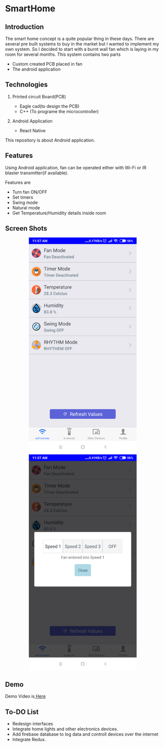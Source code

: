 # SmartHome

## Introduction 
The smart home concept is a quite popular thing in these days. There are several pre built systems to buy in the market but I wanted to implement my own system. So I decided to start with a burnt wall fan which is laying in my room for several months.
This system contains two parts
  * Custom created PCB placed in fan
  * The android application

## Technologies
1. Printed circuit Board(PCB)
    * Eagle cad(to design the PCB)
    * C++ (To programe the microcontroller)
    
2. Android Application
    * React Native 
    
This repository is about Android application.

## Features
Using Android application, fan can be operated either with Wi-Fi or IR blaster transmitter(if available).

Features are
* Turn fan ON/OFF
* Set timers
* Swing mode
* Natural mode
* Get Temperature/Humidity details inside room

## Screen Shots
<p align="center">
  <img src="./screenShots/1.png" width="350" title="hover text">
  <img src="./screenShots/2.png" width="350" alt="accessibility text">
</p>

## Demo

Demo Video is[ Here](https://drive.google.com/open?id=1-OE119SbUDRViZNdhZerIEEUaRyvhNer)

## To-DO List

* Redesign interfaces
* Integrate home lights and other electronics devices.
* Add firebase database to log data and controll devices over the internet
* Integrate Redux.

